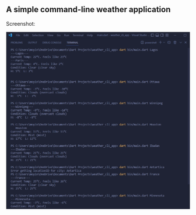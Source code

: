 ## A simple command-line weather application 




Screenshot:

![Terminal](/screenshots/weather_cli_app_terminal.png)